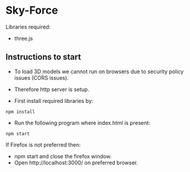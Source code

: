 # Sky-Force

Libraries required:
- three.js

## Instructions to start
- To load 3D models we cannot run on browsers due to security policy issues (CORS issues).
- Therefore http server is setup.

- First install required libraries by:

```
npm install
```
- Run the following program where index.html is present:
```
npm start
```

If Firefox is not preferred then:
- npm start and close the firefox window.
- Open http://localhost:3000/ on preferred browser.